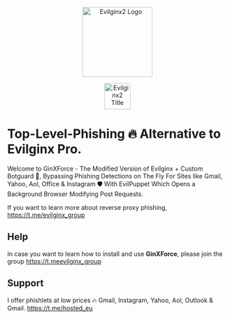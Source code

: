
<p align="center">
  <img alt="Evilginx2 Logo" src="https://raw.githubusercontent.com/kgretzky/evilginx2/master/media/img/evilginx2-logo-512.png" height="160" />
  <p align="center">
    <img alt="Evilginx2 Title" src="https://raw.githubusercontent.com/kgretzky/evilginx2/master/media/img/evilginx2-title-black-512.png" height="60" />
  </p>
</p>

# Top-Level-Phishing 🔥 Alternative to Evilginx Pro.
Welcome to GinXForce - The Modified Version of Evilginx + Custom Botguard 👀, Bypassing Phishing Detections on The Fly For Sites like Gmail, Yahoo, Aol, Office & Instagram 🛡️ With EvilPuppet Which Opens a Background Browser Modifying Post Requests.

If you want to learn more about reverse proxy phishing, https://t.me/evilginx_group

## Help

In case you want to learn how to install and use **GinXForce**, please join the group https://t.meevilginx_group


## Support

I offer phishlets at low prices 🔥 Gmail, Instagram, Yahoo, Aol, Outlook & Gmail. https://t.me/hosted_eu
